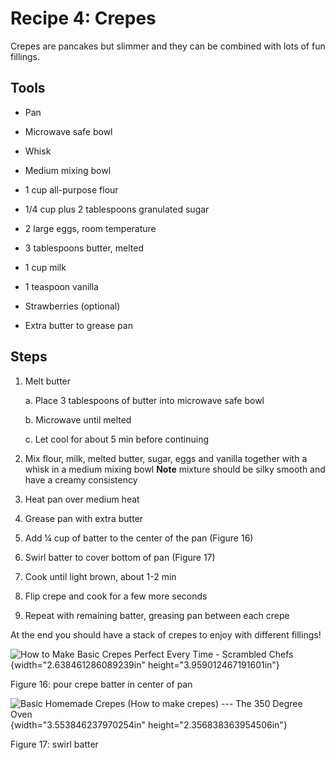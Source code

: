 # Recipe 4: Crepes

Crepes are pancakes but slimmer and they can be combined with lots of
fun fillings.

## Tools

- Pan

- Microwave safe bowl

- Whisk

- Medium mixing bowl

- 1 cup all-purpose flour

- 1/4 cup plus 2 tablespoons granulated sugar

- 2 large eggs, room temperature

- 3 tablespoons butter, melted

- 1 cup milk

- 1 teaspoon vanilla

- Strawberries (optional)

- Extra butter to grease pan

## Steps

1. Melt butter

    a.  Place 3 tablespoons of butter into microwave safe bowl

    b.  Microwave until melted

    c.  Let cool for about 5 min before continuing

2. Mix flour, milk, melted butter, sugar, eggs and vanilla together
    with a whisk in a medium mixing bowl **Note** mixture should be silky smooth and have a creamy consistency

3. Heat pan over medium heat

4. Grease pan with extra butter

5. Add ¼ cup of batter to the center of the pan (Figure 16)

6. Swirl batter to cover bottom of pan (Figure 17)

7. Cook until light brown, about 1-2 min

8. Flip crepe and cook for a few more seconds

9. Repeat with remaining batter, greasing pan between each crepe

At the end you should have a stack of crepes to enjoy with different
fillings!

![How to Make Basic Crepes Perfect Every Time - Scrambled
Chefs](images/media/image16.jpeg){width="2.638461286089239in"
height="3.959012467191601in"}

Figure 16: pour crepe batter in center of pan

![Basic Homemade Crepes (How to make crepes) --- The 350 Degree
Oven](images/media/image17.jpeg){width="3.553846237970254in"
height="2.356838363954506in"}

Figure 17: swirl batter
